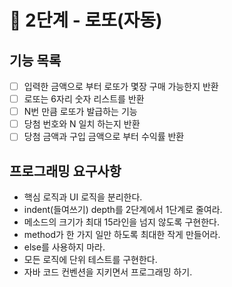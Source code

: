 # 🚀 2단계 - 로또(자동)
## 기능 목록
- [ ] 입력한 금액으로 부터 로또가 몇장 구매 가능한지 반환
- [ ] 로또는 6자리 숫자 리스트를 반환
- [ ] N번 만큼 로또가 발급하는 기능
- [ ] 당첨 번호와 N 일치 하는지 반환
- [ ] 당첨 금액과 구입 금액으로 부터 수익률 반환

## 프로그래밍 요구사항
- 핵심 로직과 UI 로직을 분리한다.
- indent(들여쓰기) depth를 2단계에서 1단계로 줄여라.
- 메소드의 크기가 최대 15라인을 넘지 않도록 구현한다.
- method가 한 가지 일만 하도록 최대한 작게 만들어라.
- else를 사용하지 마라.
- 모든 로직에 단위 테스트를 구현한다.
- 자바 코드 컨벤션을 지키면서 프로그래밍 하기.